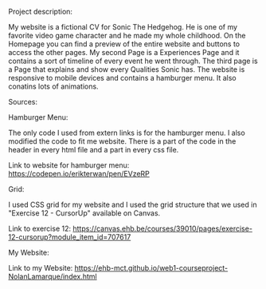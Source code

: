 Project description:

My website is a fictional CV for Sonic The Hedgehog. He is one of my favorite video game character and he made my whole childhood.
On the Homepage you can find a preview of the entire website and buttons to access the other pages. My second Page is a Experiences Page and it contains a sort of timeline of every event he went through.
The third page is a Page that explains and show every Qualities Sonic has. The website is responsive to mobile devices and contains a hamburger menu. It  also conatins lots of animations.


Sources:

Hamburger Menu:

The only code I used from extern links is for the hamburger menu. I also modified the code to fit me website. There is a part of the code in the header in every html file and a part in every css file.

Link to website for hamburger menu: https://codepen.io/erikterwan/pen/EVzeRP

Grid:

I used CSS grid for my website and I used the grid structure that we used in "Exercise 12 - CursorUp" available on Canvas.

Link to exercise 12: https://canvas.ehb.be/courses/39010/pages/exercise-12-cursorup?module_item_id=707617

My Website:

Link to my Website: https://ehb-mct.github.io/web1-courseproject-NolanLamarque/index.html
